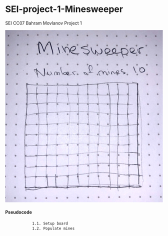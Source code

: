 # SEI-project-1-Minesweeper

SEI CC07 Bahram Movlanov
Project 1 

![Wireframe](source/images/wireframe.jpg)

#### Pseudocode
``` //  1. Initialize game
            1.1. Setup board
            1.2. Populate mines
        